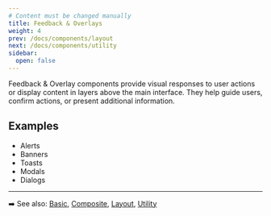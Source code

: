 ```yaml
---
# Content must be changed manually
title: Feedback & Overlays
weight: 4
prev: /docs/components/layout
next: /docs/components/utility
sidebar:
  open: false
---
```



Feedback & Overlay components provide visual responses to user actions or display content in layers above the main interface. They help guide users, confirm actions, or present additional information.

## Examples
- Alerts
- Banners
- Toasts
- Modals
- Dialogs

---

➡️ See also: [Basic](../basic), [Composite](../composite), [Layout](../layout), [Utility](../utility)
